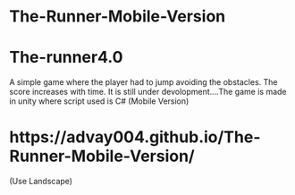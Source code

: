 # The-Runner-Mobile-Version
<h1>The-runner4.0</h1>
A simple game where the player had to jump avoiding the obstacles. The score increases with time. It is still under devolopment....The game is made in unity where script used is C#
(Mobile Version)
<h1>https://advay004.github.io/The-Runner-Mobile-Version/</h1>
(Use Landscape)
